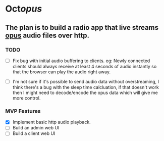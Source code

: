 # Oct*opus*


## The plan is to build a radio app that live streams [opus](https://opus-codec.org/) audio files over http.


### TODO
- [ ] Fix bug with initial audio buffering to clients. eg: Newly connected clients should always receive at least 4 seconds of audio instantly so that the browser can play the audio right away.
- [ ] I'm not sure if it's possible to send audio data without overstreaming, I think there's a bug with the sleep time calcluation, if that doesn't work then I might need to decode/encode the opus data which will give me more control.


### MVP Features
- [x] Implement basic http audio playback.
- [ ] Build an admin web UI
- [ ] Build a client web UI
